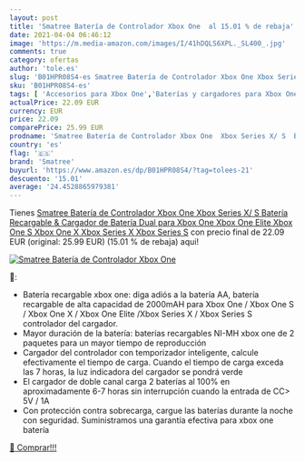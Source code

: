 ```yaml
---
layout: post
title: 'Smatree Batería de Controlador Xbox One  al 15.01 % de rebaja'
date: 2021-04-04 06:46:12
image: 'https://m.media-amazon.com/images/I/41hDQLS6XPL._SL400_.jpg'
comments: true
category: ofertas
author: 'tole.es'
slug: 'B01HPR08S4-es Smatree Batería de Controlador Xbox One Xbox Series X/ S...'
sku: 'B01HPR08S4-es'
tags: [ 'Accesorios para Xbox One','Baterías y cargadores para Xbox One','Hardware y juegos para Xbox One','Sets de baterías y cargadores para Xbox One','Sistemas precursores y micro consolas','Videojuegos','Xbox: Juegos, consolas y accesorios','smatree','xbox', ]
actualPrice: 22.09 EUR
currency: EUR
price: 22.09
comparePrice: 25.99 EUR
prodname: 'Smatree Batería de Controlador Xbox One  Xbox Series X/ S  Batería Recargable & Cargador de Batería Dual para Xbox One  Xbox One Elite  Xbox One S  Xbox One X  Xbox Series X  Xbox Series S'
country: 'es'
flag: '🇪🇸'
brand: 'Smatree'
buyurl: 'https://www.amazon.es/dp/B01HPR08S4/?tag=tolees-21'
descuento: '15.01'
average: '24.4528865979381'
---
```


Tienes [Smatree Batería de Controlador Xbox One  Xbox Series X/ S  Batería Recargable & Cargador de Batería Dual para Xbox One  Xbox One Elite  Xbox One S  Xbox One X  Xbox Series X  Xbox Series S](https://www.amazon.es/dp/B01HPR08S4/?tag=tolees-21) con precio final de  22.09 EUR (original: 25.99 EUR) (15.01 %  de rebaja) aqui!

[![Smatree Batería de Controlador Xbox One ](https://m.media-amazon.com/images/I/41hDQLS6XPL._SL400_.jpg)](https://www.amazon.es/dp/B01HPR08S4/?tag=tolees-21)

🔎:

- Batería recargable xbox one: diga adiós a la batería AA, batería recargable de alta capacidad de 2000mAH para Xbox One / Xbox One S / Xbox One X / Xbox One Elite /Xbox Series X / Xbox Series S controlador del cargador.
- Mayor duración de la batería: baterías recargables NI-MH xbox one de 2 paquetes para un mayor tiempo de reproducción
- Cargador del controlador con temporizador inteligente, calcule efectivamente el tiempo de carga. Cuando el tiempo de carga exceda las 7 horas, la luz indicadora del cargador se pondrá verde
- El cargador de doble canal carga 2 baterías al 100% en aproximadamente 6-7 horas sin interrupción cuando la entrada de CC> 5V / 1A
- Con protección contra sobrecarga, cargue las baterías durante la noche con seguridad. Suministramos una garantía efectiva para xbox one batería

[🛒 Comprar!!!](https://www.amazon.es/dp/B01HPR08S4/?tag=tolees-21)
